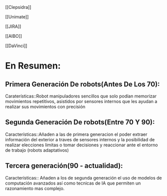 [[Clepsidra]]

[[Unimate]]

[[JIRA]]

[[AIBO]]

[[DaVinci]]

# En Resumen:

## Primera Generación De robots(Antes De Los 70):
Caraterísticas::Robot manipuladores sencillos que solo podían memorizar movimientos repetitivos, asistidos por sensores internos que les ayudan a realizar sus movimientos con precisión
<!--SR:!2023-05-10,2,230-->

## Segunda Generación De robots(Entre 70 Y 90):
Características::Añaden a las de primera generacion el poder extraer información del exterior a traves de sensores internos y la posibilidad de realizar elecciones limitas o tomar decisiones y reaccionar ante el entorno de trabajo (robots adaptativos)
<!--SR:!2023-05-10,2,230-->

## Tercera generación(90 - actualidad):
Características:: Añaden a los de segunda generación el uso de modelos de computación avanzados así como tecnicas de IA que permiten un razonamiento mas complejo.
<!--SR:!2023-05-10,2,230-->